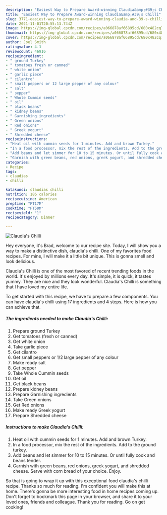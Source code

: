 ```yaml
---
description: "Easiest Way to Prepare Award-winning Claudia&amp;#39;s Chilli"
title: "Easiest Way to Prepare Award-winning Claudia&amp;#39;s Chilli"
slug: 3771-easiest-way-to-prepare-award-winning-claudia-and-39-s-chilli
date: 2021-11-01T20:55:13.744Z
image: https://img-global.cpcdn.com/recipes/a066878af66895cd/680x482cq70/claudias-chilli-recipe-main-photo.jpg
thumbnail: https://img-global.cpcdn.com/recipes/a066878af66895cd/680x482cq70/claudias-chilli-recipe-main-photo.jpg
cover: https://img-global.cpcdn.com/recipes/a066878af66895cd/680x482cq70/claudias-chilli-recipe-main-photo.jpg
author: Joel Smith
ratingvalue: 4.1
reviewcount: 46916
recipeingredient:
- " ground Turkey"
- " tomatoes fresh or canned"
- " white onion"
- " garlic piece"
- " cilantro"
- " small peppers or 12 large pepper of any colour"
- " salt"
- " pepper"
- " Whole Cummin seeds"
- " oil"
- " black beans"
- " kidney beans"
- " Garnishing ingredients"
- " Green onions"
- " Red onions"
- " Greek yogurt"
- " Shredded cheese"
recipeinstructions:
- "Heat oil with cummin seeds for 1 minutes. Add and brown Turkey."
- "In a food processor, mix the rest of the ingredients. Add to the ground turkey."
- "Add beans and let simmer for 10 to 15 minutes. Or until fully cook and beans tender."
- "Garnish with green beans, red onions, greek yogurt, and shredded cheese. Serve with corn bread of your choice. Enjoy."
categories:
- Recipe
tags:
- claudias
- chilli

katakunci: claudias chilli 
nutrition: 186 calories
recipecuisine: American
preptime: "PT17M"
cooktime: "PT50M"
recipeyield: "1"
recipecategory: Dinner

---
```



![Claudia&#39;s Chilli](https://img-global.cpcdn.com/recipes/a066878af66895cd/680x482cq70/claudias-chilli-recipe-main-photo.jpg)

Hey everyone, it's Brad, welcome to our recipe site. Today, I will show you a way to make a distinctive dish, claudia&#39;s chilli. One of my favorites food recipes. For mine, I will make it a little bit unique. This is gonna smell and look delicious.

Claudia&#39;s Chilli is one of the most favored of recent trending foods in the world. It's enjoyed by millions every day. It's simple, it is quick, it tastes yummy. They are nice and they look wonderful. Claudia&#39;s Chilli is something that I have loved my entire life.




To get started with this recipe, we have to prepare a few components. You can have claudia&#39;s chilli using 17 ingredients and 4 steps. Here is how you can achieve that.

<!--inarticleads1-->

##### The ingredients needed to make Claudia&#39;s Chilli:

1. Prepare  ground Turkey
1. Get  tomatoes (fresh or canned)
1. Get  white onion
1. Take  garlic piece
1. Get  cilantro
1. Get  small peppers or 1/2 large pepper of any colour
1. Make ready  salt
1. Get  pepper
1. Take  Whole Cummin seeds
1. Get  oil
1. Get  black beans
1. Prepare  kidney beans
1. Prepare  Garnishing ingredients
1. Take  Green onions
1. Get  Red onions
1. Make ready  Greek yogurt
1. Prepare  Shredded cheese




<!--inarticleads2-->

##### Instructions to make Claudia&#39;s Chilli:

1. Heat oil with cummin seeds for 1 minutes. Add and brown Turkey.
1. In a food processor, mix the rest of the ingredients. Add to the ground turkey.
1. Add beans and let simmer for 10 to 15 minutes. Or until fully cook and beans tender.
1. Garnish with green beans, red onions, greek yogurt, and shredded cheese. Serve with corn bread of your choice. Enjoy.




So that is going to wrap it up with this exceptional food claudia&#39;s chilli recipe. Thanks so much for reading. I'm confident you will make this at home. There's gonna be more interesting food in home recipes coming up. Don't forget to bookmark this page in your browser, and share it to your loved ones, friends and colleague. Thank you for reading. Go on get cooking!
